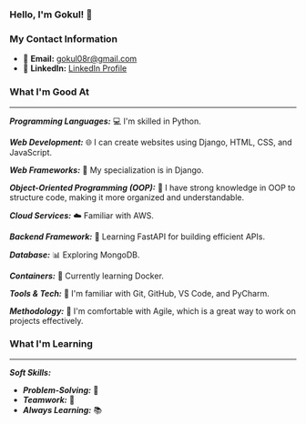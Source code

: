 ### Hello, I'm Gokul! 👋

### My Contact Information
- 📧 **Email:** gokul08r@gmail.com
- 🔗 **LinkedIn:** [LinkedIn Profile](https://www.linkedin.com/in/gokul-r-66a934280/)

### What I'm Good At
---
***Programming Languages:*** 💻 I'm skilled in Python.

***Web Development:*** 🌐 I can create websites using Django, HTML, CSS, and JavaScript.

***Web Frameworks:*** 🌟 My specialization is in Django.

***Object-Oriented Programming (OOP):*** 🎯 I have strong knowledge in OOP to structure code, making it more organized and understandable.

***Cloud Services:*** ☁️ Familiar with AWS.

***Backend Framework:*** 🚀 Learning FastAPI for building efficient APIs.

***Database:*** 📊 Exploring MongoDB.

***Containers:*** 🐳 Currently learning Docker.

***Tools & Tech:*** 🔧 I'm familiar with Git, GitHub, VS Code, and PyCharm.

***Methodology:*** 🚀 I'm comfortable with Agile, which is a great way to work on projects effectively.

### What I'm Learning
---
***Soft Skills:***
- ***Problem-Solving:*** 🧩
- ***Teamwork:*** 👥
- ***Always Learning:*** 📚

